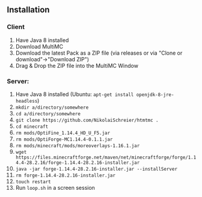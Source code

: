 

## Installation

### Client
1. Have Java 8 installed
2. Download MultiMC 
3. Download the latest Pack as a ZIP file (via releases or via "Clone or download"->"Download ZIP")
4. Drag & Drop the ZIP file into the MultiMC Window

### Server:
1. Have Java 8 installed (Ubuntu: `apt-get install openjdk-8-jre-headless`)
2. `mkdir a/directory/somewhere`
3. `cd a/directory/somewhere`
4. `git clone https://github.com/NikolaiSchreier/htmtmc .`
8. `cd minecraft`
5. `rm mods/OptiFine_1.14.4_HD_U_F5.jar`
6. `rm mods/OptiForge-MC1.14.4-0.1.1.jar`
7. `rm mods/minecraft/mods/moreoverlays-1.16.1.jar`
9. `wget https://files.minecraftforge.net/maven/net/minecraftforge/forge/1.14.4-28.2.16/forge-1.14.4-28.2.16-installer.jar`
10. `java -jar forge-1.14.4-28.2.16-installer.jar --installServer`
11. `rm forge-1.14.4-28.2.16-installer.jar`
12. `touch restart`
13. Run `loop.sh` in a screen session
